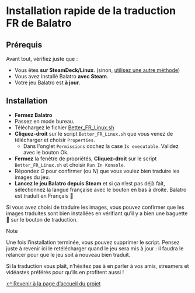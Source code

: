 # Installation rapide de la traduction FR de Balatro

## Prérequis

Avant tout, vérifiez juste que :

- Vous êtes **sur SteamDeck/Linux**. (sinon, [utilisez une autre méthode](INSTALL.md))
- Vous avez installé Balatro **avec Steam**.
- Votre jeu Balatro est **à jour**.

## Installation

- **Fermez Balatro**
- Passez en mode bureau.
- Téléchargez le fichier [Better_FR_Linux.sh](https://github.com/FrBmt-BIGetNouf/balatro-french-translations/releases/latest/download/Better_FR_Linux.sh)
- **Cliquez-droit** sur le script `Better_FR_Linux.sh` que vous venez de télécharger et choisir `Properties`.
  - Dans l'onglet `Permissions` cochez la case `Is executable`. Validez avec le bouton Ok.
- **Fermez** la fenêtre de propriétés, **Cliquez-droit** sur le script `Better_FR_Linux.sh` et choisir `Run In Konsole`.
- Répondez _O_ pour confirmer (ou _N_) que vous voulez bien traduire les images du jeu.
- **Lancez le jeu Balatro depuis Steam** et si ça n’est pas déjà fait, sélectionnez la langue française avec le bouton en bas à droite. Balatro est traduit en Français 🥳

Si vous avez choisi de traduire les images, vous pouvez confirmer que les images traduites sont bien installées en vérifiant qu’il y a bien une baguette 🥖 sur le bouton de traduction.

> [!NOTE]
> Une fois l’installation terminée, vous pouvez supprimer le script. Pensez juste à revenir ici le retélécharger quand le jeu sera mis à jour : il faudra le relancer pour que le jeu soit à nouveau bien traduit.

Si la traduction vous plaît, n’hésitez pas à en parler à vos amis, streamers et vidéastes préférés pour qu’ils en profitent aussi !

[↩ Revenir à la page d’accueil du projet](https://github.com/FrBmt-BIGetNouf/balatro-french-translations)

